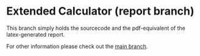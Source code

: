 # Extended Calculator (report branch)
This branch simply holds the sourcecode and the pdf-equivalent of the latex-generated report. 

For other information please check out the [main branch](https://github.com/Bjastkuliar/extended_calculator/tree/main).

